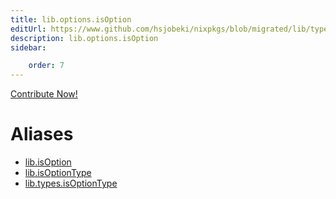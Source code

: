 ```yaml
---
title: lib.options.isOption
editUrl: https://www.github.com/hsjobeki/nixpkgs/blob/migrated/lib/types.nix#L70C18
description: lib.options.isOption
sidebar:

    order: 7
---
```


<a href="https://www.github.com/hsjobeki/nixpkgs/blob/migrated/lib/types.nix#L70C18">Contribute Now!</a>


# Aliases

- [lib.isOption](/nix-doc-comments/reference/lib/lib-isoption)
- [lib.isOptionType](/nix-doc-comments/reference/lib/lib-isoptiontype)
- [lib.types.isOptionType](/nix-doc-comments/reference/lib/types/lib-types-isoptiontype)



